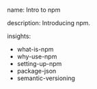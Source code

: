 name: Intro to npm

description: Introducing npm.

insights:
  - what-is-npm
  - why-use-npm
  - setting-up-npm
  - package-json
  - semantic-versioning
 
